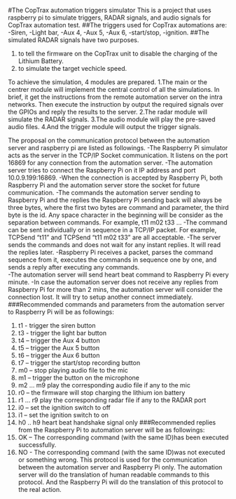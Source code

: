 #The CopTrax automation triggers simulator
This is a project that uses raspberry pi to simulate triggers, RADAR signals, and audio signals for CopTrax automation test. 
##The triggers used for CopTrax automations are:
-Siren, 
-Light bar, 
-Aux 4, 
-Aux 5, 
-Aux 6, 
-start/stop, 
-ignition. 
##The simulated RADAR signals have two purposes. 
1. to tell the firmware on the CopTrax unit to disable the charging of the Lithium Battery. 
2. to simulate the target vechicle speed.

To achieve the simulation, 4 modules are prepared. 
1.The main or the centrer module will implement the central control of all the simulations. In brief, it get the instructions from the remote automation server on the intra networks. Then execute the instruction by output the required signals over the GPIOs and reply the results to the server. 
2.The radar module will simulate the RADAR signals. 
3.The audio module will play the pre-saved audio files. 
4.And the trigger module will output the trigger signals.

The proposal on the communication protocol between the automation server and raspberry pi are listed as followings.
-The Raspberry Pi simulator acts as the server in the TCP/IP Socket communication. It listens on the port 16869 for any connection from the automation server.
-The automation server tries to connect  the Raspberry Pi on it IP address and port 10.0.9.199:16869.
-When the connection is accepted by Raspberry Pi, both Raspberry Pi and the automation server store the socket for future communication.
-The commands the automation server sending to Raspberry Pi and the replies the Raspberry Pi sending back will always be three bytes, where the first two bytes are command and parameter, the third byte is the id. Any space character in the beginning will be consider as the separation between commands. For example, t11 m02 t33 …
-The command can be sent individually or in sequence in a TCP/IP packet. For example, TCPSend “t11” and TCPSend “t11 m02 t33” are all acceptable.
-The server sends the commands and does not wait for any instant replies. It will read the replies later.
-Raspberry Pi receives a packet, parses the command sequence from it, executes the commands in sequence one by one, and sends a reply after executing any commands.  
-The automation server will send heart beat command to Raspberry Pi every minute.
-In case the automation server does not receive any replies from Raspberry Pi for more than 2 mins, the automation server will consider the connection lost. It will try to setup another connect immediately.
###Recommended commands and parameters from the automation server to Raspberry Pi will be as followings: 
1. t1 - trigger the siren button 
2. t3 - trigger the light bar button 
3. t4 – trigger the Aux 4 button 
4. t5 – trigger the Aux 5 button 
5. t6 – trigger the Aux 6 button 
6. t7 – trigger the start/stop recording button 
7. m0 – stop playing audio file to the mic 
8. m1 – trigger the button on the microphone 
9. m2 … m9 play the corresponding audio file if any to the mic 
10. r0 – the firmware will stop charging the lithium ion battery 
11. r1 … r9 play the corresponding radar file if any to the RADAR port 
12. i0 – set the ignition switch to off 
13. i1 – set the ignition switch to on 
14. h0 .. h9 heart beat handshake signal only
###Recommended replies from the Raspberry Pi to automation server will be as followings: 
1. OK – The corresponding command (with the same ID)has been executed successfully. 
2. NO - The corresponding command (with the same ID)was not executed or something wrong.
This protocol is used for the communication between the automation server and Raspberry Pi only. The automation server will do the translation of human readable commands to this protocol. And the Raspberry Pi will do the translation of this protocol to the real action.
